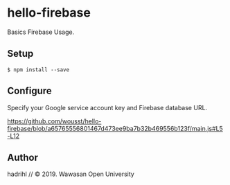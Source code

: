 hello-firebase
==============
Basics Firebase Usage. 

## Setup

```
$ npm install --save
```

## Configure

Specify your Google service account key and Firebase database URL. 

https://github.com/wousst/hello-firebase/blob/a65765556801467d473ee9ba7b32b469556b123f/main.js#L5-L12

## Author

hadrihl // &copy; 2019. Wawasan Open University